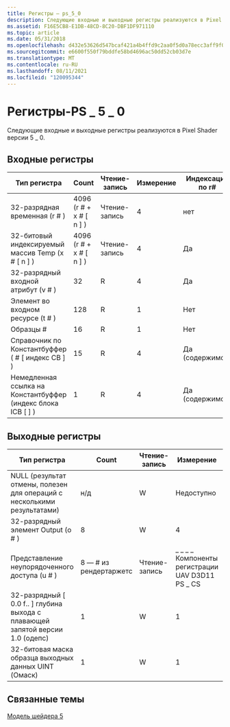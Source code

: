 ```yaml
---
title: Регистры — ps_5_0
description: Следующие входные и выходные регистры реализуются в Pixel Shader версии 5 \_ 0.
ms.assetid: F16E5CB8-E1DB-48CD-8C20-DBF1DF971110
ms.topic: article
ms.date: 05/31/2018
ms.openlocfilehash: d432e53626d547bcaf421a4b4ffd9c2aa0f5d0a78ecc3aff9f0b87059c40c0ac
ms.sourcegitcommit: e6600f550f79bddfe58bd4696ac50dd52cb03d7e
ms.translationtype: MT
ms.contentlocale: ru-RU
ms.lasthandoff: 08/11/2021
ms.locfileid: "120095344"
---
```

# <a name="registers---ps_5_0"></a>Регистры-PS \_ 5 \_ 0

Следующие входные и выходные регистры реализуются в Pixel Shader версии 5 \_ 0.

## <a name="input-registers"></a>Входные регистры



| Тип регистра                                     | Count              | Чтение-запись | Измерение | Индексация по r\# | Умолчания; | Требуется ДКЛ |
|---------------------------------------------------|--------------------|-----|-----------|------------------|----------|--------------|
| 32-разрядная временная (r \# )                                 | 4096 (r \# + x \# \[ n \] ) | Чтение-запись | 4         | нет               | None     | Да          |
| 32-битовый индексируемый массив Temp (x \# \[ n \] )            | 4096 (r \# + x \# \[ n \] ) | Чтение-запись | 4         | Да              | Нет     | Да          |
| 32-разрядный входной атрибут (v \# )                      | 32                 | R   | 4         | Да              | Нет     | Да          |
| Элемент во входном ресурсе (t \# )                | 128                | R   | 1         | Нет               | None     | Да          |
| Образцы \#                                     | 16                 | R   | 1         | Нет               | None     | Да          |
| Справочник по Константбуффер ( \# \[ индекс CB \] )          | 15                 | R   | 4         | Да (содержимое)    | Нет     | Да          |
| Немедленная ссылка на Константбуффер (индекс блока ICB \[ \] ) | 1                  | R   | 4         | Да (содержимое)    | Нет     | Да          |



 

## <a name="output-registers"></a>Выходные регистры



| Тип регистра                                                      | Count                   | Чтение-запись | Измерение                                | Индексация по r\# | Умолчания; | Требуется ДКЛ |
|--------------------------------------------------------------------|-------------------------|-----|------------------------------------------|------------------|----------|--------------|
| NULL (результат отмены, полезен для операций с несколькими результатами) | н/д                     | W   | Недоступно                                      | Недоступно              | Недоступно      | Нет           |
| 32-разрядный элемент Output (o \# )                                        | 8                       | W   | 4                                        | Недоступно              | Недоступно      | Нет           |
| Представление неупорядоченного доступа (u \# )                                        | 8 — \# из рендертаржетс | Чтение-запись | \_ \_ \_ \_ Компоненты регистрации UAV D3D11 PS \_ CS | Нет               | Нет       | Да          |
| 32-разрядный \[ 0.0 f.. \] глубина выхода с плавающей запятой версии 1.0 (одепс)                  | 1                       | W   | 1                                        | Недоступно              | Недоступно      | Да          |
| 32-битовая маска образца выходных данных UINT (Омаск)                             | 1                       | W   | 1                                        | Недоступно              | Недоступно      | Да          |



 

## <a name="related-topics"></a>Связанные темы

<dl> <dt>

[Модель шейдера 5](d3d11-graphics-reference-sm5.md)
</dt> </dl>

 

 





